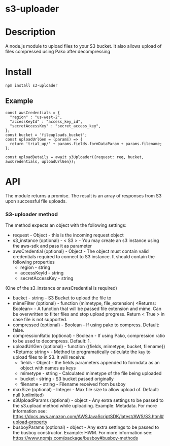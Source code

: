 # s3-uploader

# Description
A node.js module to upload files to your S3 bucket. It also allows upload of files compressed using Pako after decompressing

# Install
```
npm install s3-uploader
```

## Example
```
const awsCredentials = {
  "region" : "us-west-2",
  "accessKeyId" : "access_key_id",
  "secretAccessKey" : "secret_access_key",
};
const bucket = 'fileuploads_bucket';
const uploadUrlGen = (params) => {
  return 'trial_up/' + params.fields.formDataParam + params.filename;
};

const uploadDetails = await s3Uploader({request: req, bucket, awsCredentials, uploadUrlGen});
```

# API
The module returns a promise. The result is an array of responses from S3 upon successful file uploads.

### S3-uploader method
The method expects an object with the following settings:
 - request - Object - this is the incoming request object
 - s3_instance (optional) - < S3 > - You may create an s3 instance using the aws-sdk and pass it as parameter
 - awsCredential (optional) - Object - The object must contain valid credentials required to connect to S3 instance. It should contain the following properties
   - region - string
   - accessKeyId - string
   - secretAccessKey - string
  
 (One of the s3_instance or awsCredential is required)
 
 - bucket - string - S3 Bucket to upload the file to
 - mimeFilter (optional) - function (mimetype, file_extension) <Returns: Boolean> - A function that will be passed file extension and mime. Can be overwritten to filter files and stop upload progress. Return < True > in case file is not supported.
 - compressed (optional) - Boolean - If using pako to compress. Default: false.
 - compressionRatio (optional) - Boolean - If using Pako, compression ratio to be used to decompress. Default: 1.
 - uploadUrlGen (optional) - function ({fields, mimetype, bucket, filename}) <Returns: string> - Method to programatically calculate the `key` to upload files to in S3. It will receive:
   - fields - Object - the fields parameters appended to formdata as an object with names as keys
   - mimetype - string - Calculated mimetype of the file being uploaded
   - bucket - string - S3 bucket passed originally
   - filename - string - Filename received from busboy
 - maxSize (optional) - Integer - Max file size to allow upload of. Default: null (unlimited)
 - s3UploadParams (optional) - object - Any extra settings to be passed to the s3.upload method while uploading. Example: Metadata. For more information see: https://docs.aws.amazon.com/AWSJavaScriptSDK/latest/AWS/S3.html#upload-property
 - busboyParams (optional) - object - Any extra settings to be passed to the busboy constructor. Example: HWM. For more information see: https://www.npmjs.com/package/busboy#busboy-methods
 
